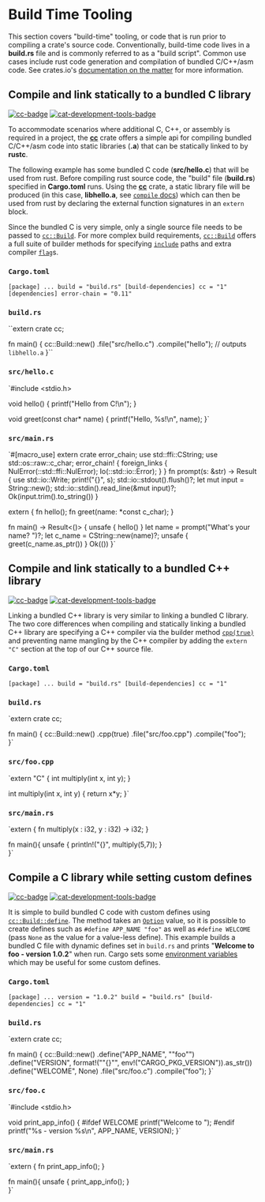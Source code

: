 
[](https://rust-lang-nursery.github.io/rust-cookbook/development_tools/build_tools.html#build-time-tooling)

# Build Time Tooling

This section covers "build-time" tooling, or code that is run prior to compiling a crate's source code. Conventionally, build-time code lives in a  **build.rs**  file and is commonly referred to as a "build script". Common use cases include rust code generation and compilation of bundled C/C++/asm code. See crates.io's  [documentation on the matter](http://doc.crates.io/build-script.html)  for more information.

[](https://rust-lang-nursery.github.io/rust-cookbook/development_tools/build_tools.html#compile-and-link-statically-to-a-bundled-c-library)

## Compile and link statically to a bundled C library

[![cc-badge](https://badge-cache.kominick.com/crates/v/cc.svg?label=cc)](https://docs.rs/cc)  [![cat-development-tools-badge](https://badge-cache.kominick.com/badge/development_tools--x.svg?style=social)](https://crates.io/categories/development-tools)

To accommodate scenarios where additional C, C++, or assembly is required in a project, the  [**cc**](https://docs.rs/cc)  crate offers a simple api for compiling bundled C/C++/asm code into static libraries (**.a**) that can be statically linked to by  **rustc**.

The following example has some bundled C code (**src/hello.c**) that will be used from rust. Before compiling rust source code, the "build" file (**build.rs**) specified in  **Cargo.toml**  runs. Using the  [**cc**](https://docs.rs/cc)  crate, a static library file will be produced (in this case,  **libhello.a**, see  [`compile`  docs](https://docs.rs/cc/*/cc/struct.Build.html#method.compile)) which can then be used from rust by declaring the external function signatures in an  `extern`  block.

Since the bundled C is very simple, only a single source file needs to be passed to  [`cc::Build`](https://docs.rs/cc/*/cc/struct.Build.html). For more complex build requirements,  [`cc::Build`](https://docs.rs/cc/*/cc/struct.Build.html)  offers a full suite of builder methods for specifying  [`include`](https://docs.rs/cc/*/cc/struct.Build.html#method.include)  paths and extra compiler  [`flag`](https://docs.rs/cc/*/cc/struct.Build.html#method.flag)s.

[](https://rust-lang-nursery.github.io/rust-cookbook/development_tools/build_tools.html#cargotoml)

### `Cargo.toml`

`[package]
...
build = "build.rs"
 [build-dependencies]
cc = "1"
 [dependencies]
error-chain = "0.11"` 

[](https://rust-lang-nursery.github.io/rust-cookbook/development_tools/build_tools.html#buildrs)

### `build.rs`

``extern crate cc;

fn main() {
    cc::Build::new()
        .file("src/hello.c")
        .compile("hello");   // outputs `libhello.a`
}`` 

[](https://rust-lang-nursery.github.io/rust-cookbook/development_tools/build_tools.html#srchelloc)

### `src/hello.c`

`#include <stdio.h>

void hello() {
    printf("Hello from C!\n");
}

void greet(const char* name) {
    printf("Hello, %s!\n", name);
}` 

[](https://rust-lang-nursery.github.io/rust-cookbook/development_tools/build_tools.html#srcmainrs)

### `src/main.rs`

`#[macro_use] extern crate error_chain; use std::ffi::CString;
use std::os::raw::c_char;   error_chain! { foreign_links { NulError(::std::ffi::NulError); Io(::std::io::Error); } }   fn prompt(s: &str) -> Result<String> { use std::io::Write; print!("{}", s); std::io::stdout().flush()?; let mut input = String::new(); std::io::stdin().read_line(&mut input)?; Ok(input.trim().to_string()) }

extern {
    fn hello();
    fn greet(name: *const c_char);
}

fn main() -> Result<()> {
    unsafe { hello() }
    let name = prompt("What's your name? ")?;
    let c_name = CString::new(name)?;
    unsafe { greet(c_name.as_ptr()) }
    Ok(())
}` 

[](https://rust-lang-nursery.github.io/rust-cookbook/development_tools/build_tools.html#compile-and-link-statically-to-a-bundled-c-library-1)

## Compile and link statically to a bundled C++ library

[![cc-badge](https://badge-cache.kominick.com/crates/v/cc.svg?label=cc)](https://docs.rs/cc)  [![cat-development-tools-badge](https://badge-cache.kominick.com/badge/development_tools--x.svg?style=social)](https://crates.io/categories/development-tools)

Linking a bundled C++ library is very similar to linking a bundled C library. The two core differences when compiling and statically linking a bundled C++ library are specifying a C++ compiler via the builder method  [`cpp(true)`](https://docs.rs/cc/*/cc/struct.Build.html#method.cpp)  and preventing name mangling by the C++ compiler by adding the  `extern "C"`  section at the top of our C++ source file.

[](https://rust-lang-nursery.github.io/rust-cookbook/development_tools/build_tools.html#cargotoml-1)

### `Cargo.toml`

`[package]
...
build = "build.rs"
 [build-dependencies]
cc = "1"` 

[](https://rust-lang-nursery.github.io/rust-cookbook/development_tools/build_tools.html#buildrs-1)

### `build.rs`

`extern crate cc;

fn main() {
    cc::Build::new()
        .cpp(true)
        .file("src/foo.cpp")
        .compile("foo");   
}` 

[](https://rust-lang-nursery.github.io/rust-cookbook/development_tools/build_tools.html#srcfoocpp)

### `src/foo.cpp`

`extern "C" {
    int multiply(int x, int y);
}

int multiply(int x, int y) {
    return x*y;
}` 

[](https://rust-lang-nursery.github.io/rust-cookbook/development_tools/build_tools.html#srcmainrs-1)

### `src/main.rs`

`extern {
    fn multiply(x : i32, y : i32) -> i32;
}

fn main(){
    unsafe {
        println!("{}", multiply(5,7));
    }   
}` 

[](https://rust-lang-nursery.github.io/rust-cookbook/development_tools/build_tools.html#compile-a-c-library-while-setting-custom-defines)

## Compile a C library while setting custom defines

[![cc-badge](https://badge-cache.kominick.com/crates/v/cc.svg?label=cc)](https://docs.rs/cc)  [![cat-development-tools-badge](https://badge-cache.kominick.com/badge/development_tools--x.svg?style=social)](https://crates.io/categories/development-tools)

It is simple to build bundled C code with custom defines using  [`cc::Build::define`](https://docs.rs/cc/*/cc/struct.Build.html#method.define). The method takes an  [`Option`](https://doc.rust-lang.org/std/option/enum.Option.html)  value, so it is possible to create defines such as  `#define APP_NAME "foo"`  as well as  `#define WELCOME`  (pass  `None`  as the value for a value-less define). This example builds a bundled C file with dynamic defines set in  `build.rs`  and prints "**Welcome to foo - version 1.0.2**" when run. Cargo sets some  [environment variables](https://doc.rust-lang.org/cargo/reference/environment-variables.html)  which may be useful for some custom defines.

[](https://rust-lang-nursery.github.io/rust-cookbook/development_tools/build_tools.html#cargotoml-2)

### `Cargo.toml`

`[package]
...
version = "1.0.2"
build = "build.rs"
 [build-dependencies]
cc = "1"` 

[](https://rust-lang-nursery.github.io/rust-cookbook/development_tools/build_tools.html#buildrs-2)

### `build.rs`

`extern crate cc;

fn main() {
    cc::Build::new()
        .define("APP_NAME", "\"foo\"")
        .define("VERSION", format!("\"{}\"", env!("CARGO_PKG_VERSION")).as_str())
        .define("WELCOME", None)
        .file("src/foo.c")
        .compile("foo");
}` 

[](https://rust-lang-nursery.github.io/rust-cookbook/development_tools/build_tools.html#srcfooc)

### `src/foo.c`

`#include <stdio.h>

void print_app_info() {
#ifdef WELCOME
    printf("Welcome to ");
#endif
    printf("%s - version %s\n", APP_NAME, VERSION);
}` 

[](https://rust-lang-nursery.github.io/rust-cookbook/development_tools/build_tools.html#srcmainrs-2)

### `src/main.rs`

`extern {
    fn print_app_info();
}

fn main(){
    unsafe {
        print_app_info();
    }   
}`
